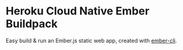 # Heroku Cloud Native Ember Buildpack

Easy build & run an Ember.js static web app, created with [ember-cli](https://cli.emberjs.com/release/basic-use/).

